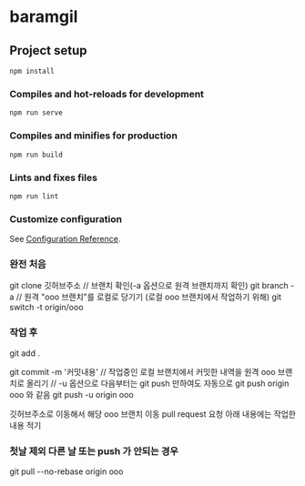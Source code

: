 # baramgil

## Project setup
```
npm install
```

### Compiles and hot-reloads for development
```
npm run serve
```

### Compiles and minifies for production
```
npm run build
```

### Lints and fixes files
```
npm run lint
```

### Customize configuration
See [Configuration Reference](https://cli.vuejs.org/config/).

### 완전 처음
git clone 깃허브주소
// 브랜치 확인(-a 옵션으로 원격 브랜치까지 확인)
git branch -a
// 원격 "ooo 브랜치"를 로컬로 당기기 (로컬 ooo 브랜치에서 작업하기 위해)
git switch -t origin/ooo

### 작업 후
git add .

git commit -m '커밋내용'
// 작업중인 로컬 브랜치에서 커밋한 내역을 원격 ooo 브랜치로 올리기
// -u 옵션으로 다음부터는 git push 만하여도 자동으로 git push origin ooo 와 같음
git push -u origin ooo

깃허브주소로 이동해서 해당 ooo 브랜치 이동
pull request 요청
아래 내용에는 작업한 내용 적기

### 첫날 제외 다른 날 또는 push 가 안되는 경우
git pull --no-rebase origin ooo

